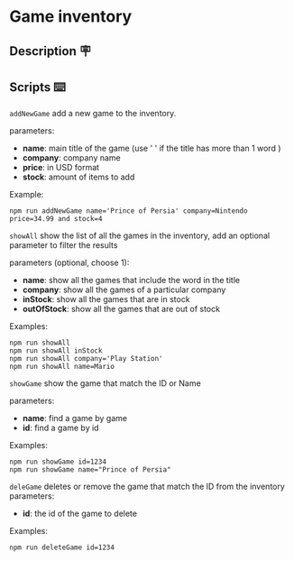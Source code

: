 # Game inventory 
## Description 🪧

## Scripts ⌨️


`addNewGame` add a new game to the inventory.
    
parameters:  
- **name**: main title of the game (use ' ' if the title has more than 1 word )
- **company**: company name
- **price**: in USD format 
- **stock**: amount of items to add

Example:
```
npm run addNewGame name='Prince of Persia' company=Nintendo price=34.99 and stock=4
```


`showAll` show the list of all the games in the inventory, add an optional parameter to filter the results
    
parameters (optional, choose 1):  
- **name**: show all the games that include the word in the title
- **company**: show all the games of a particular company
- **inStock**: show all the games that are in stock
- **outOfStock**: show all the games that are out of stock

Examples:
```
npm run showAll
npm run showAll inStock
npm run showAll company='Play Station'
npm run showAll name=Mario
```


`showGame` show the game that match the ID or Name
    
parameters:  
- **name**: find a game by game
- **id**: find a game by id

Examples:
```
npm run showGame id=1234
npm run showGame name="Prince of Persia"
```


`deleGame` deletes or remove the game that match the ID from the inventory
parameters:  
- **id**: the id of the game to delete

Examples:
```
npm run deleteGame id=1234
```
